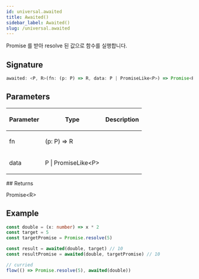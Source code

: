 ```yaml
---
id: universal.awaited
title: Awaited()
sidebar_label: Awaited()
slug: /universal.awaited
---
```






Promise 를 받아 resolve 된 값으로 함수를 실행합니다.

## Signature

```typescript
awaited: <P, R>(fn: (p: P) => R, data: P | PromiseLike<P>) => Promise<R>
```

## Parameters

<table><thead><tr><th>

Parameter


</th><th>

Type


</th><th>

Description


</th></tr></thead>
<tbody><tr><td>

fn


</td><td>

(p: P) =&gt; R


</td><td>


</td></tr>
<tr><td>

data


</td><td>

P \| PromiseLike&lt;P&gt;


</td><td>


</td></tr>
</tbody></table>
## Returns

Promise&lt;R&gt;

## Example


```ts
const double = (x: number) => x * 2
const target = 5
const targetPromise = Promise.resolve(5)

const result = awaited(double, target) // 10
const resultPromise = awaited(double, targetPromise) // 10

// curried
flow(() => Promise.resolve(5), awaited(double))
```

